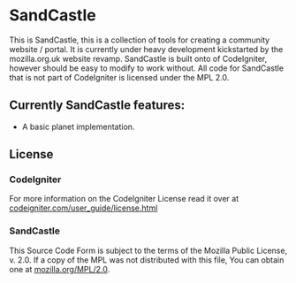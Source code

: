 # SandCastle
This is SandCastle, this is a collection of tools for creating a community website / portal. It is currently under heavy development kickstarted by the mozilla.org.uk website revamp. SandCastle is built onto of CodeIgniter, however should be easy to modify to work without. All code for SandCastle that is not part of CodeIgniter is licensed under the MPL 2.0.

## Currently SandCastle features:
 * A basic planet implementation.

## License
### CodeIgniter
For more information on the CodeIgniter License read it over at [codeigniter.com/user_guide/license.html](http://codeigniter.com/user_guide/license.html)

### SandCastle
This Source Code Form is subject to the terms of the Mozilla Public
License, v. 2.0. If a copy of the MPL was not distributed with this file,
You can obtain one at [mozilla.org/MPL/2.0](http://mozilla.org/MPL/2.0/).
